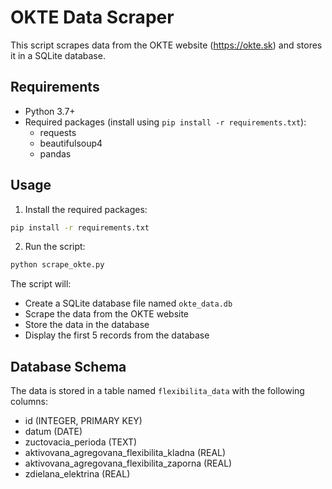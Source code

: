 # OKTE Data Scraper

This script scrapes data from the OKTE website (https://okte.sk) and stores it in a SQLite database.

## Requirements

- Python 3.7+
- Required packages (install using `pip install -r requirements.txt`):
  - requests
  - beautifulsoup4
  - pandas

## Usage

1. Install the required packages:
```bash
pip install -r requirements.txt
```

2. Run the script:
```bash
python scrape_okte.py
```

The script will:
- Create a SQLite database file named `okte_data.db`
- Scrape the data from the OKTE website
- Store the data in the database
- Display the first 5 records from the database

## Database Schema

The data is stored in a table named `flexibilita_data` with the following columns:
- id (INTEGER, PRIMARY KEY)
- datum (DATE)
- zuctovacia_perioda (TEXT)
- aktivovana_agregovana_flexibilita_kladna (REAL)
- aktivovana_agregovana_flexibilita_zaporna (REAL)
- zdielana_elektrina (REAL) 